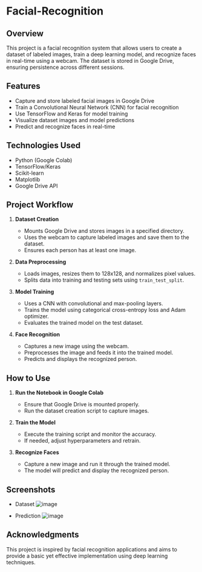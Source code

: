 # Facial-Recognition

## Overview
This project is a facial recognition system that allows users to create a dataset of labeled images, train a deep learning model, and recognize faces in real-time using a webcam. The dataset is stored in Google Drive, ensuring persistence across different sessions.

## Features
- Capture and store labeled facial images in Google Drive
- Train a Convolutional Neural Network (CNN) for facial recognition
- Use TensorFlow and Keras for model training
- Visualize dataset images and model predictions
- Predict and recognize faces in real-time

## Technologies Used
- Python (Google Colab)
- TensorFlow/Keras
- Scikit-learn
- Matplotlib
- Google Drive API

## Project Workflow
1. **Dataset Creation**
   - Mounts Google Drive and stores images in a specified directory.
   - Uses the webcam to capture labeled images and save them to the dataset.
   - Ensures each person has at least one image.

2. **Data Preprocessing**
   - Loads images, resizes them to 128x128, and normalizes pixel values.
   - Splits data into training and testing sets using `train_test_split`.

3. **Model Training**
   - Uses a CNN with convolutional and max-pooling layers.
   - Trains the model using categorical cross-entropy loss and Adam optimizer.
   - Evaluates the trained model on the test dataset.

4. **Face Recognition**
   - Captures a new image using the webcam.
   - Preprocesses the image and feeds it into the trained model.
   - Predicts and displays the recognized person.

## How to Use
1. **Run the Notebook in Google Colab**
   - Ensure that Google Drive is mounted properly.
   - Run the dataset creation script to capture images.

2. **Train the Model**
   - Execute the training script and monitor the accuracy.
   - If needed, adjust hyperparameters and retrain.

3. **Recognize Faces**
   - Capture a new image and run it through the trained model.
   - The model will predict and display the recognized person.
  
## Screenshots

   - Dataset
![image](https://github.com/user-attachments/assets/0c21a519-4017-487e-9f87-b0ffe7dc576c)

   - Prediction
![image](https://github.com/user-attachments/assets/aca1043b-0755-421a-8259-7933ed38d161)


## Acknowledgments
This project is inspired by facial recognition applications and aims to provide a basic yet effective implementation using deep learning techniques.


